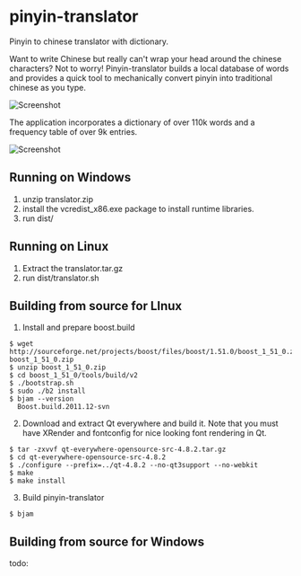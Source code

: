 pinyin-translator
=================

Pinyin to chinese translator with dictionary.

Want to write Chinese but really can't wrap your head around the chinese characters? Not to worry! 
Pinyin-translator builds a local database of words and provides a quick tool to mechanically
convert pinyin into traditional chinese as you type. 

![Screenshot](https://raw.githubusercontent.com/ensisoft/pinyin-translator/master/screens/screenshot.png "Main application window")

The application incorporates a dictionary of over 110k words and a frequency table of over 9k entries.

![Screenshot](https://raw.githubusercontent.com/ensisoft/pinyin-translator/master/screens/dictionary.png "Dictionary window")

Running on Windows
------------------

1. unzip translator.zip
2. install the vcredist_x86.exe package to install runtime libraries.
3. run dist/


Running on Linux
-----------------

1. Extract the translator.tar.gz
2. run dist/translator.sh

Building from source for LInux
------------------------------

1. Install and prepare boost.build

```
$ wget http://sourceforge.net/projects/boost/files/boost/1.51.0/boost_1_51_0.zip/download boost_1_51_0.zip
$ unzip boost_1_51_0.zip
$ cd boost_1_51_0/tools/build/v2
$ ./bootstrap.sh
$ sudo ./b2 install 
$ bjam --version
  Boost.build.2011.12-svn
```

2. Download and extract Qt everywhere and build it. 
   Note that you must have XRender and fontconfig for nice looking font rendering in Qt.
   
```
$ tar -zxvvf qt-everywhere-opensource-src-4.8.2.tar.gz
$ cd qt-everywhere-opensource-src-4.8.2
$ ./configure --prefix=../qt-4.8.2 --no-qt3support --no-webkit
$ make
$ make install
```

3. Build pinyin-translator

```
$ bjam 
```

Building from source for Windows
---------------------------------

todo:

